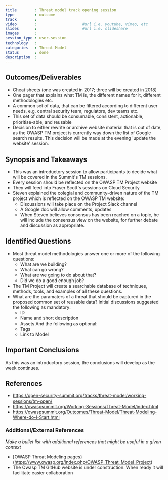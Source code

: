 ```yaml
---
title        : Threat model track opening session
type         : outcome
track        :
video        :                    #url i.e. youtube, vimeo, etc
slides       :                    #url i.e. slideshare
images       :
session_type : user-session    
technology   :
categories   : Threat Model                 
status       : done              
description  :
---
```




## Outcomes/Deliverables

- Cheat sheets (one was created in 2017; three will be created in 2018)
- One pager that explains what TM is, the different names for it, different methodologies etc. 
- A common set of data, that can be filtered according to different user needs, e.g. central security team, regulators, dev teams etc.
- This set of data should be consumable, consistent, actionable, prioritise-able, and reusable
- Decision to either rewrite or archive website material that is out of date, as the OWASP TM project is currently way down the list of Google search results. This decision will be made at the evening 'update the website' session.

## Synopsis and Takeaways 
- This was an introductory session to allow participants to decide what will be covered in the Summit's TM sessions.
- Every session should be reflected on the OWASP TM Project website 
- They will feed into Fraser Scott's sessions on Cloud Security
- Steven explained the colegial and community-driven nature of the TM project which is reflected on the OWASP TM website: 
   - Discussions will take place on the Project Slack channel
   - A Google doc will allow comments, updates
   - When Steven believes consensus has been reached on a topic, he will include the consensus view on the website, for further debate and discussion as appropriate.

## Identified Questions
- Most threat model methodologies answer one or more of the following questions:
   - What are we building?
   - What can go wrong?
   - What are we going to do about that?
   - Did we do a good enough job? 
-  The TM Project will create a searchable database of techniques, methods, tools, and examples of all these questions.
-  What are the paramaters of a threat that should be captured in the proposed common set of reusable data? Initial discussions suggested the following as mandatory:
   - ID
   - Name and short description
   - Assets 
 And the following as optional:
    - Tags
    - Link to Model

## Important Conclusions
As this was an introductory session, the conclusions will develop as the week continues.

## References 
- https://open-security-summit.org/tracks/threat-model/working-sessions/tm-open/ 
- https://owaspsummit.org/Working-Sessions/Threat-Model/index.html
- https://owaspsummit.org/Outcomes/Threat-Model/Threat-Modeling-Where-do-I-Start.html

### Additional/External References
*Make a bullet list with additional references that might be useful in a given context*

* [OWASP Threat Modeling pages}(https://www.owasp.org/index.php/OWASP_Threat_Model_Project)
* The Owasp TM GitHub website is under construction. When ready it will facilitate easier collaboration


